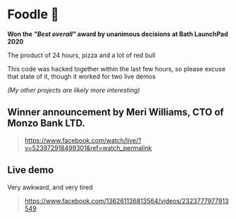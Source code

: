# Foodle 🚀

**Won the *"Best overall"* award by unanimous decisions at Bath LaunchPad 2020**


The product of 24 hours, pizza and a lot of red bull

This code was hacked together within the last few hours, so please excuse that state of it, though it worked for two live demos



*(My other projects are likely more interesting)*

## Winner announcement by Meri Williams, CTO of Monzo Bank LTD.

> https://www.facebook.com/watch/live/?v=523972918499301&ref=watch_permalink

## Live demo

Very awkward, and very tired
> https://www.facebook.com/136261136813564/videos/2323777977913549
